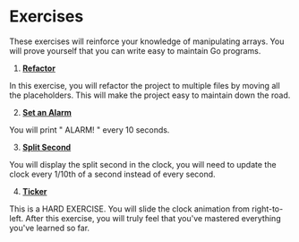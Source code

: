 # Exercises

These exercises will reinforce your knowledge of manipulating arrays. You will prove yourself that you can write easy to maintain Go programs.

1. **[Refactor](https://github.com/inancgumus/learngo/tree/master/15-project-retro-led-clock/exercises/01-refactor)**

  In this exercise, you will refactor the project to multiple files by moving
  all the placeholders. This will make the project easy to maintain down the road.

2. **[Set an Alarm](https://github.com/inancgumus/learngo/tree/master/15-project-retro-led-clock/exercises/02-alarm)**

  You will print " ALARM! " every 10 seconds.

3. **[Split Second](https://github.com/inancgumus/learngo/tree/master/15-project-retro-led-clock/exercises/03-split-second)**

  You will display the split second in the clock, you will need to update the
  clock every 1/10th of a second instead of every second.

4. **[Ticker](https://github.com/inancgumus/learngo/tree/master/15-project-retro-led-clock/exercises/04-ticker)**

  This is a HARD EXERCISE. You will slide the clock animation from right-to-left. After this exercise, you will truly feel that you've mastered everything you've learned so far.
